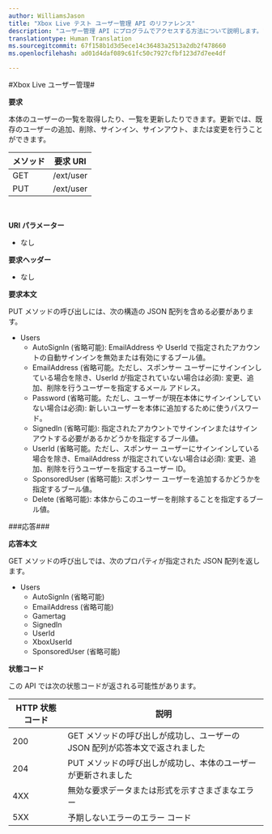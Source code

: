 ```yaml
---  
author: WilliamsJason
title: "Xbox Live テスト ユーザー管理 API のリファレンス"
description: "ユーザー管理 API にプログラムでアクセスする方法について説明します。"
translationtype: Human Translation
ms.sourcegitcommit: 67f158b1d3d5ece14c36483a2513a2db2f478660
ms.openlocfilehash: ad01d4daf089c61fc50c7927cfbf123d7d7ee4df

---  
```


#Xbox Live ユーザー管理#

**要求**

本体のユーザーの一覧を取得したり、一覧を更新したりできます。更新では、既存のユーザーの追加、削除、サインイン、サインアウト、または変更を行うことができます。

| メソッド        | 要求 URI     | 
| ------------- |-----------------|
| GET           | /ext/user |
| PUT           | /ext/user |
<br>

**URI パラメーター**

* なし

**要求ヘッダー**

* なし

**要求本文**

PUT メソッドの呼び出しには、次の構造の JSON 配列を含める必要があります。

* Users
  * AutoSignIn (省略可能): EmailAddress や UserId で指定されたアカウントの自動サインインを無効または有効にするブール値。
  * EmailAddress (省略可能。ただし、スポンサー ユーザーにサインインしている場合を除き、UserId が指定されていない場合は必須): 変更、追加、削除を行うユーザーを指定するメール アドレス。
  * Password (省略可能。ただし、ユーザーが現在本体にサインインしていない場合は必須): 新しいユーザーを本体に追加するために使うパスワード。
  * SignedIn (省略可能): 指定されたアカウントでサインインまたはサインアウトする必要があるかどうかを指定するブール値。
  * UserId (省略可能。ただし、スポンサー ユーザーにサインインしている場合を除き、EmailAddress が指定されていない場合は必須): 変更、追加、削除を行うユーザーを指定するユーザー ID。
  * SponsoredUser (省略可能): スポンサー ユーザーを追加するかどうかを指定するブール値。
  * Delete (省略可能): 本体からこのユーザーを削除することを指定するブール値。

###応答###

**応答本文**

GET メソッドの呼び出しでは、次のプロパティが指定された JSON 配列を返します。

* Users
  * AutoSignIn (省略可能)
  * EmailAddress (省略可能)
  * Gamertag
  * SignedIn
  * UserId
  * XboxUserId
  * SponsoredUser (省略可能)
  
**状態コード**

この API では次の状態コードが返される可能性があります。

| HTTP 状態コード   | 説明     | 
| ------------------ |-----------------|
| 200                | GET メソッドの呼び出しが成功し、ユーザーの JSON 配列が応答本文で返されました |
| 204                | PUT メソッドの呼び出しが成功し、本体のユーザーが更新されました |
| 4XX                | 無効な要求データまたは形式を示すさまざまなエラー |
| 5XX                | 予期しないエラーのエラー コード |
<br>





<!--HONumber=Jul16_HO1-->


